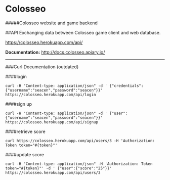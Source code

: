 # Colosseo
#####Colosseo website and game backend

##API
Exchanging data between Colosseo game client and web database.

<https://colosseo.herokuapp.com/api/>

**Documentation:** <http://docs.colosseo.apiary.io/>
<br>
***
###~~Curl Documentation (outdated)~~

####login
```
curl -H "Content-type: application/json" -d ' {"credentials":{"username":"seacen","password":"seacen"}}' https://colosseo.herokuapp.com/api/login
```

####sign up
```
curl -H "Content-type: application/json" -d ' {"user":{"username":"seacen","password":"seacen"}}' https://colosseo.herokuapp.com/api/signup
```

####retrieve score
```
curl https://colosseo.herokuapp.com/api/users/3 -H 'Authorization: Token token="#{token}"'
```

####update score
```
curl -H "Content-type: application/json" -H 'Authorization: Token token="#{token}"' -d ' {"user":{"score":"25"}}' https://colosseo.herokuapp.com/api/users/3
```
